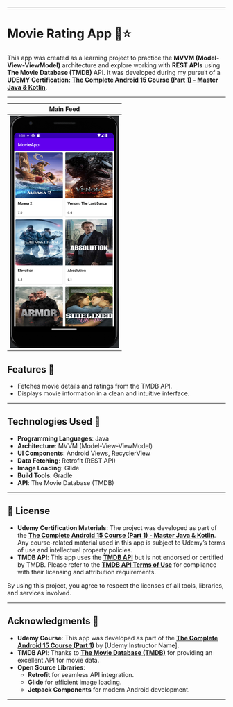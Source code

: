 

---

# Movie Rating App 🎥⭐

This app was created as a learning project to practice the **MVVM (Model-View-ViewModel)** architecture and explore working with **REST APIs** using **The Movie Database (TMDB)** API. It was developed during my pursuit of a **UDEMY Certification: [The Complete Android 15 Course (Part 1) - Master Java & Kotlin](https://www.udemy.com/)**.

---

|                                             Main Feed                                              |
|:--------------------------------------------------------------------------------------------------:|
| <img src="app/src/main/java/com/example/movieapp/pics/MainFeed.png" alt="Main Feed" width="250" /> |


## Features 🌟
- Fetches movie details and ratings from the TMDB API.
- Displays movie information in a clean and intuitive interface.

---

## Technologies Used 🧰
- **Programming Languages**: Java
- **Architecture**: MVVM (Model-View-ViewModel)
- **UI Components**: Android Views, RecyclerView
- **Data Fetching**: Retrofit (REST API)
- **Image Loading**: Glide
- **Build Tools**: Gradle
- **API**: The Movie Database (TMDB)

---


## 📜 License

- **Udemy Certification Materials**: The project was developed as part of the **[The Complete Android 15 Course (Part 1) - Master Java & Kotlin](https://www.udemy.com/)**. Any course-related material used in this app is subject to Udemy’s terms of use and intellectual property policies.  
- **TMDB API**: This app uses the **[TMDB API](https://www.themoviedb.org/documentation/api)** but is not endorsed or certified by TMDB. Please refer to the **[TMDB API Terms of Use](https://www.themoviedb.org/terms-of-use)** for compliance with their licensing and attribution requirements.

By using this project, you agree to respect the licenses of all tools, libraries, and services involved.

--- 


## Acknowledgments 👏
- **Udemy Course**: This app was developed as part of the **[The Complete Android 15 Course (Part 1)](https://www.udemy.com/)** by [Udemy Instructor Name].
- **TMDB API**: Thanks to **[The Movie Database (TMDB)](https://www.themoviedb.org/)** for providing an excellent API for movie data.
- **Open Source Libraries**:
  - **Retrofit** for seamless API integration.
  - **Glide** for efficient image loading.
  - **Jetpack Components** for modern Android development.

---
